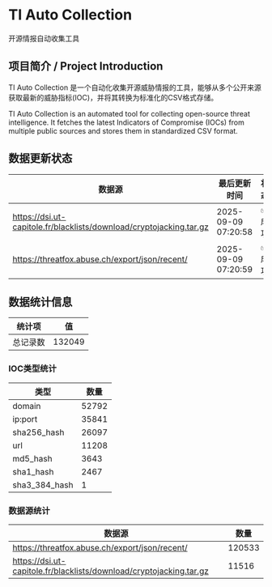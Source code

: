 # TI Auto Collection

 开源情报自动收集工具

## 项目简介 / Project Introduction

TI Auto Collection 是一个自动化收集开源威胁情报的工具，能够从多个公开来源获取最新的威胁指标(IOC)，并将其转换为标准化的CSV格式存储。

TI Auto Collection is an automated tool for collecting open-source threat intelligence. It fetches the latest Indicators of Compromise (IOCs) from multiple public sources and stores them in standardized CSV format.

## 数据更新状态

| 数据源 | 最后更新时间 | 状态 |
|--------|------------|------|
| https://dsi.ut-capitole.fr/blacklists/download/cryptojacking.tar.gz | 2025-09-09 07:20:58 | ✅ 成功 |
| https://threatfox.abuse.ch/export/json/recent/ | 2025-09-09 07:20:59 | ✅ 成功 |





































































































































































## 数据统计信息

| 统计项 | 值 |
|--------|----|
| 总记录数 | 132049 |

### IOC类型统计

| 类型 | 数量 |
|------|------|
| domain | 52792 |
| ip:port | 35841 |
| sha256_hash | 26097 |
| url | 11208 |
| md5_hash | 3643 |
| sha1_hash | 2467 |
| sha3_384_hash | 1 |

### 数据源统计

| 数据源 | 数量 |
|--------|------|
| https://threatfox.abuse.ch/export/json/recent/ | 120533 |
| https://dsi.ut-capitole.fr/blacklists/download/cryptojacking.tar.gz | 11516 |

